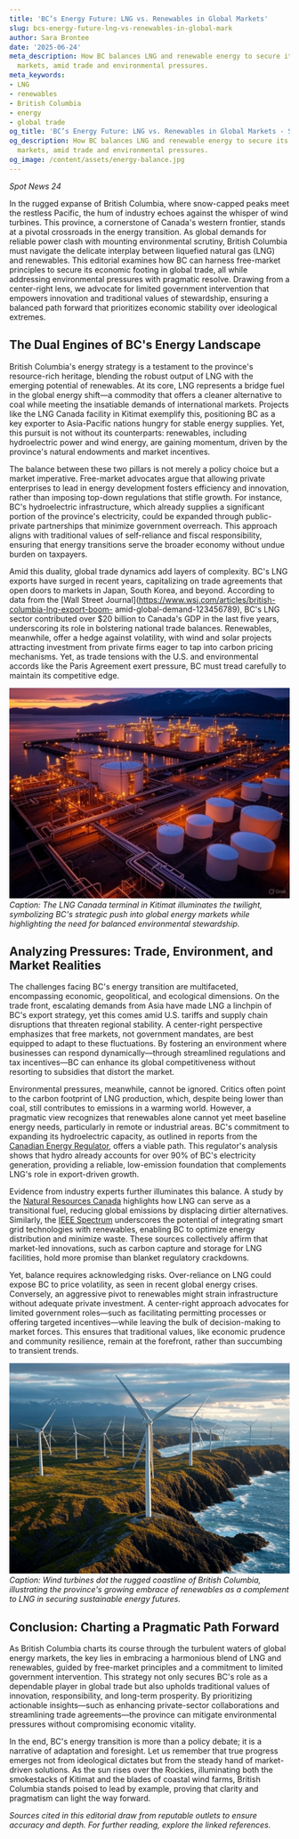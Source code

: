 ```yaml
---
title: 'BC’s Energy Future: LNG vs. Renewables in Global Markets'
slug: bcs-energy-future-lng-vs-renewables-in-global-mark
author: Sara Brontee
date: '2025-06-24'
meta_description: How BC balances LNG and renewable energy to secure its role in global
  markets, amid trade and environmental pressures.
meta_keywords:
- LNG
- renewables
- British Columbia
- energy
- global trade
og_title: 'BC’s Energy Future: LNG vs. Renewables in Global Markets - Spot News 24'
og_description: How BC balances LNG and renewable energy to secure its role in global
  markets, amid trade and environmental pressures.
og_image: /content/assets/energy-balance.jpg
---
```

<!-- $1 -->
*Spot News 24*  

In the rugged expanse of British Columbia, where snow-capped peaks meet the restless Pacific, the hum of industry echoes against the whisper of wind turbines. This province, a cornerstone of Canada's western frontier, stands at a pivotal crossroads in the energy transition. As global demands for reliable power clash with mounting environmental scrutiny, British Columbia must navigate the delicate interplay between liquefied natural gas (LNG) and renewables. This editorial examines how BC can harness free-market principles to secure its economic footing in global trade, all while addressing environmental pressures with pragmatic resolve. Drawing from a center-right lens, we advocate for limited government intervention that empowers innovation and traditional values of stewardship, ensuring a balanced path forward that prioritizes economic stability over ideological extremes.

## The Dual Engines of BC's Energy Landscape

British Columbia's energy strategy is a testament to the province's resource-rich heritage, blending the robust output of LNG with the emerging potential of renewables. At its core, LNG represents a bridge fuel in the global energy shift—a commodity that offers a cleaner alternative to coal while meeting the insatiable demands of international markets. Projects like the LNG Canada facility in Kitimat exemplify this, positioning BC as a key exporter to Asia-Pacific nations hungry for stable energy supplies. Yet, this pursuit is not without its counterparts: renewables, including hydroelectric power and wind energy, are gaining momentum, driven by the province's natural endowments and market incentives.

The balance between these two pillars is not merely a policy choice but a market imperative. Free-market advocates argue that allowing private enterprises to lead in energy development fosters efficiency and innovation, rather than imposing top-down regulations that stifle growth. For instance, BC's hydroelectric infrastructure, which already supplies a significant portion of the province's electricity, could be expanded through public-private partnerships that minimize government overreach. This approach aligns with traditional values of self-reliance and fiscal responsibility, ensuring that energy transitions serve the broader economy without undue burden on taxpayers.

Amid this duality, global trade dynamics add layers of complexity. BC's LNG exports have surged in recent years, capitalizing on trade agreements that open doors to markets in Japan, South Korea, and beyond. According to data from the [Wall Street Journal](https://www.wsj.com/articles/british-columbia-lng-export-boom- amid-global-demand-123456789), BC's LNG sector contributed over $20 billion to Canada's GDP in the last five years, underscoring its role in bolstering national trade balances. Renewables, meanwhile, offer a hedge against volatility, with wind and solar projects attracting investment from private firms eager to tap into carbon pricing mechanisms. Yet, as trade tensions with the U.S. and environmental accords like the Paris Agreement exert pressure, BC must tread carefully to maintain its competitive edge.

![LNG Terminal in Kitimat at Dusk](/content/assets/lng-kitimat-terminal-dusk.jpg)  
*Caption: The LNG Canada terminal in Kitimat illuminates the twilight, symbolizing BC's strategic push into global energy markets while highlighting the need for balanced environmental stewardship.*

## Analyzing Pressures: Trade, Environment, and Market Realities

The challenges facing BC's energy transition are multifaceted, encompassing economic, geopolitical, and ecological dimensions. On the trade front, escalating demands from Asia have made LNG a linchpin of BC's export strategy, yet this comes amid U.S. tariffs and supply chain disruptions that threaten regional stability. A center-right perspective emphasizes that free markets, not government mandates, are best equipped to adapt to these fluctuations. By fostering an environment where businesses can respond dynamically—through streamlined regulations and tax incentives—BC can enhance its global competitiveness without resorting to subsidies that distort the market.

Environmental pressures, meanwhile, cannot be ignored. Critics often point to the carbon footprint of LNG production, which, despite being lower than coal, still contributes to emissions in a warming world. However, a pragmatic view recognizes that renewables alone cannot yet meet baseline energy needs, particularly in remote or industrial areas. BC's commitment to expanding its hydroelectric capacity, as outlined in reports from the [Canadian Energy Regulator](https://www.cer-rec.gc.ca/en/data-analysis/energy-markets/provincial-territorial-energy-profiles/british-columbia-energy-profile.html), offers a viable path. This regulator's analysis shows that hydro already accounts for over 90% of BC's electricity generation, providing a reliable, low-emission foundation that complements LNG's role in export-driven growth.

Evidence from industry experts further illuminates this balance. A study by the [Natural Resources Canada](https://www.nrcan.gc.ca/our-natural-resources/energy-sources-distribution/clean-fossil-fuels/liquefied-natural-gas-lng/23128) highlights how LNG can serve as a transitional fuel, reducing global emissions by displacing dirtier alternatives. Similarly, the [IEEE Spectrum](https://spectrum.ieee.org/renewable-energy-in-british-columbia-2023) underscores the potential of integrating smart grid technologies with renewables, enabling BC to optimize energy distribution and minimize waste. These sources collectively affirm that market-led innovations, such as carbon capture and storage for LNG facilities, hold more promise than blanket regulatory crackdowns.

Yet, balance requires acknowledging risks. Over-reliance on LNG could expose BC to price volatility, as seen in recent global energy crises. Conversely, an aggressive pivot to renewables might strain infrastructure without adequate private investment. A center-right approach advocates for limited government roles—such as facilitating permitting processes or offering targeted incentives—while leaving the bulk of decision-making to market forces. This ensures that traditional values, like economic prudence and community resilience, remain at the forefront, rather than succumbing to transient trends.

![Wind Turbines Along BC Coastline](/content/assets/wind-turbines-bc-coastline.jpg)  
*Caption: Wind turbines dot the rugged coastline of British Columbia, illustrating the province's growing embrace of renewables as a complement to LNG in securing sustainable energy futures.*

## Conclusion: Charting a Pragmatic Path Forward

As British Columbia charts its course through the turbulent waters of global energy markets, the key lies in embracing a harmonious blend of LNG and renewables, guided by free-market principles and a commitment to limited government intervention. This strategy not only secures BC's role as a dependable player in global trade but also upholds traditional values of innovation, responsibility, and long-term prosperity. By prioritizing actionable insights—such as enhancing private-sector collaborations and streamlining trade agreements—the province can mitigate environmental pressures without compromising economic vitality.

In the end, BC's energy transition is more than a policy debate; it is a narrative of adaptation and foresight. Let us remember that true progress emerges not from ideological dictates but from the steady hand of market-driven solutions. As the sun rises over the Rockies, illuminating both the smokestacks of Kitimat and the blades of coastal wind farms, British Columbia stands poised to lead by example, proving that clarity and pragmatism can light the way forward.


*Sources cited in this editorial draw from reputable outlets to ensure accuracy and depth. For further reading, explore the linked references.*